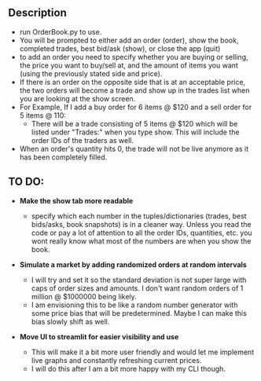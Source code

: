 

## **Description**

- run OrderBook.py to use.
- You will be prompted to either add an order (order), show the book, completed trades, best bid/ask (show), or close the app (quit)
- to add an order you need to specify whether you are buying or selling, the price you want to buy/sell at, and the amount of items you want (using the previously stated side and price).
- If there is an order on the opposite side that is at an acceptable price, the two orders will become a trade and show up in the trades list when you are looking at the show screen.
- For Example, If I add a buy order for 6 items @ $120 and a sell order for 5 items @ 110:
  - There will be a trade consisting of 5 items @ $120 which will be listed under "Trades:" when you type show. This will include the order IDs of the traders as well.
- When an order's quantity hits 0, the trade will not be live anymore as it has been completely filled.

## **TO DO:**

- **Make the show tab more readable**
  - specify which each number in the tuples/dictionaries (trades, best bids/asks, book snapshots) is in a cleaner way. Unless you read the code or pay a lot of attention to all the order IDs, quantities, etc. you wont really know what most of the numbers are when you show the book.

- **Simulate a market by adding randomized orders at random intervals**
  - I will try and set it so the standard deviation is not super large with caps of order sizes and amounts. I don't want random orders of 1 million @ $1000000 being likely.
  - I am envisioning this to be like a random number generator with some price bias that will be predetermined. Maybe I can make this bias slowly shift as well.

- **Move UI to streamlit for easier visibility and use**
  - This will make it a bit more user friendly and would let me implement live graphs and constantly refreshing current prices.
  - I will do this after I am a bit more happy with my CLI though.

